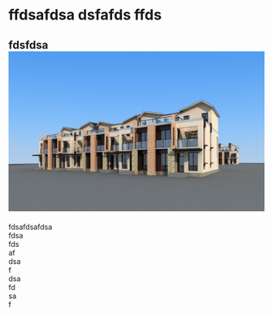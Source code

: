 # ffdsafdsa dsfafds ffds

## fdsfdsa![](/images/4.jpg)

fdsafdsafdsa  
fdsa  
fds  
af  
dsa  
f  
dsa  
fd  
sa  
f





